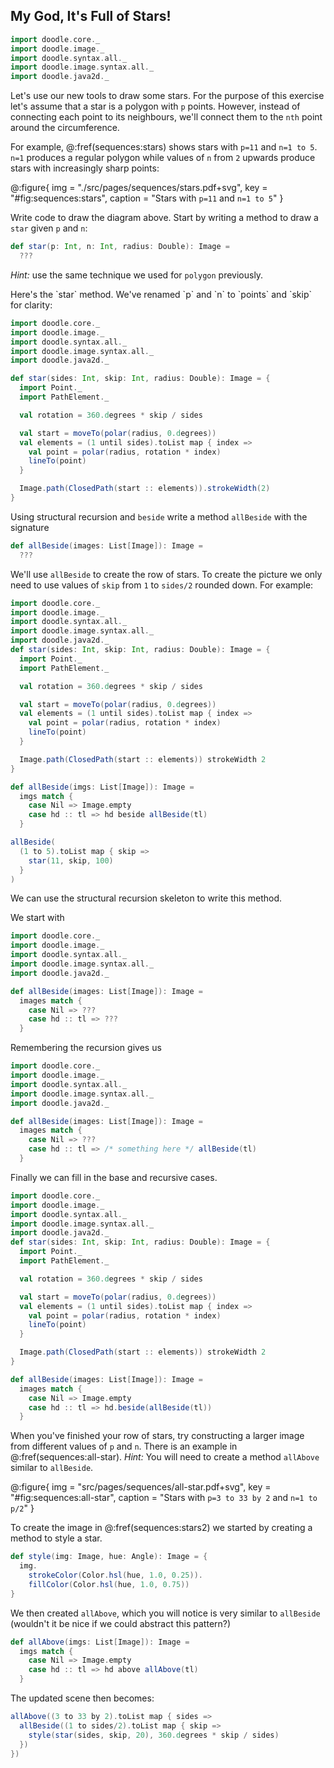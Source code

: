 ## My God, It's Full of Stars!

```scala mdoc:invisible
import doodle.core._
import doodle.image._
import doodle.syntax.all._
import doodle.image.syntax.all._
import doodle.java2d._
```

Let's use our new tools to draw some stars.
For the purpose of this exercise let's assume that a star is a polygon with `p` points.
However, instead of connecting each point to its neighbours,
we'll connect them to the `nth` point around the circumference.

For example, @:fref(sequences:stars) shows stars with `p=11` and `n=1 to 5`.
`n=1` produces a regular polygon while
values of `n` from `2` upwards produce stars with increasingly sharp points:

@:figure{ img = "./src/pages/sequences/stars.pdf+svg", key = "#fig:sequences:stars", caption = "Stars with `p=11` and `n=1 to 5`" }

Write code to draw the diagram above.
Start by writing a method to draw a `star` given `p` and `n`:

```scala mdoc:silent
def star(p: Int, n: Int, radius: Double): Image =
  ???
```

*Hint:* use the same technique we used for `polygon` previously.

<div class="solution">
Here's the `star` method. We've renamed `p` and `n` to `points` and `skip` for clarity:

```scala mdoc:reset:invisible
import doodle.core._
import doodle.image._
import doodle.syntax.all._
import doodle.image.syntax.all._
import doodle.java2d._
```
```scala mdoc:silent
def star(sides: Int, skip: Int, radius: Double): Image = {
  import Point._
  import PathElement._

  val rotation = 360.degrees * skip / sides

  val start = moveTo(polar(radius, 0.degrees))
  val elements = (1 until sides).toList map { index =>
    val point = polar(radius, rotation * index)
    lineTo(point)
  }

  Image.path(ClosedPath(start :: elements)).strokeWidth(2)
}
```
</div>

Using structural recursion and `beside` write a method `allBeside` with the signature

```scala mdoc
def allBeside(images: List[Image]): Image =
  ???
```

We'll use `allBeside` to create the row of stars.
To create the picture we only need to use values of `skip`
from `1` to `sides/2` rounded down. For example:

```scala mdoc:reset:invisible
import doodle.core._
import doodle.image._
import doodle.syntax.all._
import doodle.image.syntax.all._
import doodle.java2d._
def star(sides: Int, skip: Int, radius: Double): Image = {
  import Point._
  import PathElement._

  val rotation = 360.degrees * skip / sides

  val start = moveTo(polar(radius, 0.degrees))
  val elements = (1 until sides).toList map { index =>
    val point = polar(radius, rotation * index)
    lineTo(point)
  }

  Image.path(ClosedPath(start :: elements)) strokeWidth 2
}
```
```scala mdoc:invisible
def allBeside(imgs: List[Image]): Image =
  imgs match {
    case Nil => Image.empty
    case hd :: tl => hd beside allBeside(tl)
  }
```

```scala mdoc:silent
allBeside(
  (1 to 5).toList map { skip =>
    star(11, skip, 100)
  }
)
```

<div class="solution">
We can use the structural recursion skeleton to write this method.

We start with

```scala mdoc:reset:invisible
import doodle.core._
import doodle.image._
import doodle.syntax.all._
import doodle.image.syntax.all._
import doodle.java2d._
```
```scala mdoc:silent
def allBeside(images: List[Image]): Image =
  images match {
    case Nil => ???
    case hd :: tl => ???
  }
```

Remembering the recursion gives us 

```scala mdoc:reset:invisible
import doodle.core._
import doodle.image._
import doodle.syntax.all._
import doodle.image.syntax.all._
import doodle.java2d._
```
```scala mdoc:silent
def allBeside(images: List[Image]): Image =
  images match {
    case Nil => ???
    case hd :: tl => /* something here */ allBeside(tl)
  }
```

Finally we can fill in the base and recursive cases.

```scala mdoc:reset:invisible
import doodle.core._
import doodle.image._
import doodle.syntax.all._
import doodle.image.syntax.all._
import doodle.java2d._
def star(sides: Int, skip: Int, radius: Double): Image = {
  import Point._
  import PathElement._

  val rotation = 360.degrees * skip / sides

  val start = moveTo(polar(radius, 0.degrees))
  val elements = (1 until sides).toList map { index =>
    val point = polar(radius, rotation * index)
    lineTo(point)
  }

  Image.path(ClosedPath(start :: elements)) strokeWidth 2
}
```
```scala mdoc:silent
def allBeside(images: List[Image]): Image =
  images match {
    case Nil => Image.empty
    case hd :: tl => hd.beside(allBeside(tl))
  }
```
</div>

When you've finished your row of stars,
try constructing a larger image from different values of `p` and `n`.
There is an example in @:fref(sequences:all-star). *Hint:* You will need to create a method `allAbove` similar to `allBeside`.

@:figure{ img = "src/pages/sequences/all-star.pdf+svg", key = "#fig:sequences:all-star", caption = "Stars with `p=3 to 33 by 2` and `n=1 to p/2`" }

<div class="solution">
To create the image in @:fref(sequences:stars2) we started by creating a method to style a star.

```scala mdoc:silent
def style(img: Image, hue: Angle): Image = {
  img.
    strokeColor(Color.hsl(hue, 1.0, 0.25)).
    fillColor(Color.hsl(hue, 1.0, 0.75))
}
```

We then created `allAbove`, which you will notice is very similar to `allBeside` (wouldn't it be nice if we could abstract this pattern?)

```scala mdoc:silent
def allAbove(imgs: List[Image]): Image =
  imgs match {
    case Nil => Image.empty
    case hd :: tl => hd above allAbove(tl)
  }
```

The updated scene then becomes:

```scala mdoc:silent
allAbove((3 to 33 by 2).toList map { sides =>
  allBeside((1 to sides/2).toList map { skip =>
    style(star(sides, skip, 20), 360.degrees * skip / sides)
  })
})
```
</div>
